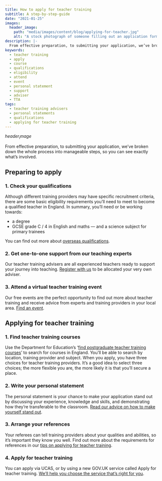 ```yaml
---
title: How to apply for teacher training
subtitle: A step-by-step-guide
date: "2021-01-25"
images:
  header_image:
    path: "media/images/content/blog/applying-for-teacher.jpg"
    alt: "A stock photograph of someone filling out an application form"
description: |-
  From effective preparation, to submitting your application, we’ve broken down the whole process into manageable steps, so you can see exactly what’s involved.
keywords:
  - teacher training
  - apply
  - course
  - qualifications
  - eligibility
  - attend
  - event
  - personal statement
  - support
  - adviser
  - TTA
tags:
  - teacher training advisers
  - personal statements
  - qualifications
  - applying for teacher training
---
```


$header_image$

From effective preparation, to submitting your application, we’ve broken down the whole process into manageable steps, so you can see exactly what’s involved.

## Preparing to apply

### 1. Check your qualifications

Although different training providers may have specific recruitment criteria, there are some basic eligibility requirements you’ll need to meet to become a qualified teacher in England. In summary, you’ll need or be working towards:

* a degree
* GCSE grade C / 4 in English and maths — and a science subject for primary trainees

You can find out more about [overseas qualifications](/train-to-teach-in-england-as-an-international-student).

### 2. Get one-to-one support from our teaching experts

Our teacher training advisers are all experienced teachers ready to support your journey into teaching. [Register with us](/tta-service) to be allocated your very own adviser.

### 3. Attend a virtual teacher training event

Our free events are the perfect opportunity to find out more about teacher training and receive advice from experts and training providers in your local area. [Find an event](/events).

## Applying for teacher training

### 1. Find teacher training courses

Use the Department for Education’s ‘[find postgraduate teacher training courses](https://find-postgraduate-teacher-training.education.gov.uk/)’ to search for courses in England. You’ll be able to search by location, training provider and subject. When you apply, you have three choices for teacher training providers. It’s a good idea to select three choices; the more flexible you are, the more likely it is that you’ll secure a place.

### 2. Write your personal statement

The personal statement is your chance to make your application stand out by discussing your experience, knowledge and skills, and demonstrating how they’re transferable to the classroom. [Read our advice on how to make yourself stand out](/tips-on-applying-for-teacher-training).

### 3. Arrange your references

Your referees can tell training providers about your qualities and abilities, so it’s important they know you well. Find out more about the requirements for references in our [tips on applying for teacher training](/tips-on-applying-for-teacher-training).

### 4. Apply for teacher training

You can apply via UCAS, or by using a new GOV.UK service called Apply for teacher training. [We’ll help you choose the service that’s right for you](https://www.gov.uk/apply-for-teacher-training).
